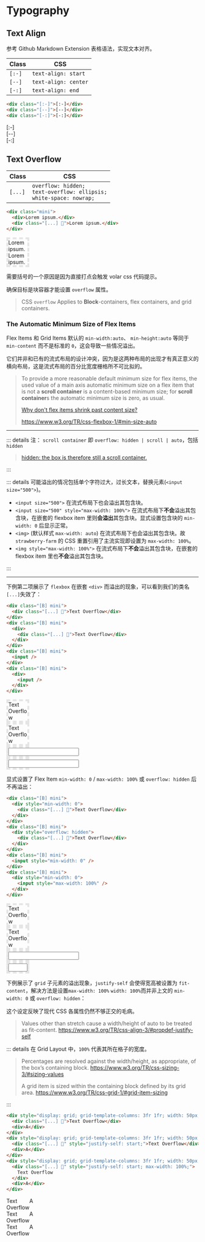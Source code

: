 # Typography

## Text Align

参考 Github Markdown Extension 表格语法，实现文本对齐。

| Class  | CSS                  |
| ------ | -------------------- |
| `[:-]` | `text-align: start`  |
| `[--]` | `text-align: center` |
| `[-:]` | `text-align: end`    |

```html
<div class="[:-]">[:-]</div>
<div class="[--]">[--]</div>
<div class="[-:]">[-:]</div>
```

<div class="(///)">
  <div class="[:-]">[:-]</div>
  <div class="[--]">[--]</div>
  <div class="[-:]">[-:]</div>
</div>

## Text Overflow

| Class | CSS                                                                         |
| ----- | --------------------------------------------------------------------------- |
| `[...]` | `overflow: hidden;`<br>`text-overflow: ellipsis;`<br>`white-space: nowrap;` |

```html {3}
<div class="mini">
  <div>Lorem ipsum.</div>
  <div class="[...] 🦄">Lorem ipsum.</div>
</div>
```

<div class="(///)">
  <div class="mini">
    <div>Lorem ipsum.</div>
    <div class="[...] 🦄">Lorem ipsum.</div>
  </div>
</div>

需要括号的一个原因是因为直接打点会触发 volar css 代码提示。

确保目标是块容器才能设置 `overflow` 属性。

> CSS `overflow` Applies to **Block**-containers, flex containers, and grid containers.

### The Automatic Minimum Size of Flex Items

Flex Items 和 Grid Items 默认的 `min-width:auto`、 `min-height:auto` 等同于 `min-content` 而不是标准的 `0`，这会导致一些情况溢出。

它们并非和已有的流式布局的设计冲突，因为是这两种布局的出现才有真正意义的横向布局，这是流式布局的百分比宽度栅格所不可比拟的。

> To provide a more reasonable default minimum size for flex items, the used value of a main axis automatic minimum size on a flex item that is not a **scroll container** is a content-based minimum size; for **scroll container**s the automatic minimum size is zero, as usual.
>
> [Why don't flex items shrink past content size?](https://stackoverflow.com/questions/31867316/Show-can-i-force-a-nested-flexbox-element-to-shrink-and-display-a-scrollbar-when/31867656#31867656)
>
> https://www.w3.org/TR/css-flexbox-1/#min-size-auto

---

::: details 注： `scroll container` 即 `overflow: hidden | scroll | auto`，包括 `hidden`

> [hidden: the box is therefore still a scroll container.](https://www.w3.org/TR/css-overflow-3/#valdef-overflow-hidden)

:::

::: details 可能溢出的情况包括单个字符过大，过长文本，替换元素(`<input size="500">`)。

- `<input size="500">` 在流式布局下也会溢出其包含块。
- `<input size="500" style="max-width: 100%">` 在流式布局下**不会**溢出其包含块，在嵌套的 flexbox item 里则**会溢出**其包含块。显式设置包含块的 `min-width: 0` 后显示正常。
- `<img>` (默认样式 `max-width: auto`) 在流式布局下也会溢出其包含块。故 `strawberry-farm` 的 CSS 重置引用了主流实现即设置为 `max-width: 100%`。
- `<img style="max-width: 100%">` 在流式布局下**不会**溢出其包含块，在嵌套的 flexbox item 里也**不会**溢出其包含块。

:::

---

下例第二项展示了 `flexbox` 在嵌套 `<div>` 而溢出的现象，可以看到我们的类名`[...]`失效了：

```html {6}
<div class="[B] mini">
  <div class="[...] 💖">Text Overflow</div>
</div>
<div class="[B] mini">
  <div>
    <div class="[...] 💖">Text Overflow</div>
  </div>
</div>
<div class="[B] mini">
  <input />
</div>
<div class="[B] mini">
  <div>
    <input />
  </div>
</div>
```

<div class="(///)">
  <div class="[B] mini">
    <div class="[...] 💖">Text Overflow</div>
  </div>
  <div class="[B] mini">
    <div>
      <div class="[...] 💖">Text Overflow</div>
    </div>
  </div>
  <div class="[B] mini">
    <input />
  </div>
  <div class="[B] mini">
    <div>
      <input />
    </div>
  </div>
</div>

显式设置了 Flex Item `min-width: 0` / `max-width: 100%` 或 `overflow: hidden` 后不再溢出：

```html {2,7,12,15-16}
<div class="[B] mini">
  <div style="min-width: 0">
    <div class="[...] 💖">Text Overflow</div>
  </div>
</div>
<div class="[B] mini">
  <div style="overflow: hidden">
    <div class="[...] 💖">Text Overflow</div>
  </div>
</div>
<div class="[B] mini">
  <input style="min-width: 0" />
</div>
<div class="[B] mini">
  <div style="min-width: 0">
    <input style="max-width: 100%" />
  </div>
</div>
```

<div class="(///)">
  <div class="[B] mini">
    <div style="min-width: 0">
      <div class="[...] 💖">Text Overflow</div>
    </div>
  </div>
  <div class="[B] mini">
    <div style="overflow: hidden">
      <div class="[...] 💖">Text Overflow</div>
    </div>
  </div>
  <div class="[B] mini">
    <input style="min-width: 0" />
  </div>
  <div class="[B] mini">
    <div style="min-width: 0">
      <input style="max-width: 100%" />
    </div>
  </div>
</div>

下例展示了 `grid` 子元素的溢出现象，`justify-self` 会使得宽高被设置为 `fit-content`，解决方法是设置`max-width: 100%` `width: 100%`而并非上文的 `min-width: 0` 或 `overflow: hidden`：

这个设定反映了现代 CSS 各属性仍然不够正交的毛病。

> Values other than stretch cause a width/height of auto to be treated as fit-content.
> https://www.w3.org/TR/css-align-3/#propdef-justify-self

::: details 在 Grid Layout 中，`100%` 代表其所在格子的宽度。

> Percentages are resolved against the width/height, as appropriate, of the box’s containing block.
> https://www.w3.org/TR/css-sizing-3/#sizing-values
>
> A grid item is sized within the containing block defined by its grid area.
> https://www.w3.org/TR/css-grid-1/#grid-item-sizing

:::

```html {2,6,10}
<div style="display: grid; grid-template-columns: 3fr 1fr; width: 50px;">
  <div class="[...] 💖">Text Overflow</div>
  <div>A</div>
</div>
<div style="display: grid; grid-template-columns: 3fr 1fr; width: 50px;">
  <div class="[...] 💖" style="justify-self: start;">Text Overflow</div>
  <div>A</div>
</div>
<div style="display: grid; grid-template-columns: 3fr 1fr; width: 50px;">
  <div class="[...] 💖" style="justify-self: start; max-width: 100%;">
    Text Overflow
  </div>
  <div>A</div>
</div>
```

<div class="(///)">
  <div style="display: grid; grid-template-columns: 3fr 1fr; width: 50px;">
    <div class="[...] 💖">Text Overflow</div>
    <div>A</div>
  </div>
  <div style="display: grid; grid-template-columns: 3fr 1fr; width: 50px;">
    <div class="[...] 💖" style="justify-self: start;">Text Overflow</div>
    <div>A</div>
  </div>
  <div style="display: grid; grid-template-columns: 3fr 1fr; width: 50px;">
    <div class="[...] 💖" style="justify-self: start; width: 100%;">
      Text Overflow
    </div>
    <div>A</div>
  </div>
</div>

<style scoped>
.mini {
  width: 50px;
  border: 5px dashed #8883;
}
</style>
